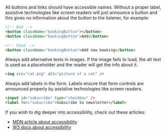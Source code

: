 All buttons and links should have accessible names. Without a proper label, assistive technologies like screen readers will just announce a button and this gives no information about the button to the listener, for example:

```html
<!-- Bad -->
<button className="bookingButton"></button>
<button className="bookingButton">Add</button>

<!-- Good -->
<button className="bookingButton">Add new booking</button>
```

Always add alternative texts in images. If the image fails to load, the alt text is used as a placeholder and the reader will get the info about it.

```html
<img src="cat.png" alt="picture of a cat" />
```

Always add labels in the form. Labels ensure that form controls are announced properly by assistive technologies like screen readers.

```html
<input id="subscribe" type="checkbox" />
<label for="subscribe">Subscribe to newsletter</label>
```

If you wish to dig deeper into accessibility, check out these articles:
- [MDN article about accessibility](https://developer.mozilla.org/en-US/docs/Learn/Accessibility/HTML)
- [W3 docs about accessibility](https://www.w3.org/TR/WCAG10-HTML-TECHS/)
